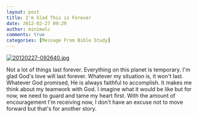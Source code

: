 ```yaml
---
layout: post
title: I'm Glad This is Forever
date: 2012-02-27 09:29
author: minimalc
comments: true
categories: [Message From Bible Study]
---
```

<a href="http://minimalchanges.com/blog/wp-content/uploads/2012/02/20120227-092640.jpg"><img class="alignnone size-full" src="http://minimalchanges.com/blog/wp-content/uploads/2012/02/20120227-092640.jpg" alt="20120227-092640.jpg" /></a>

Not a lot of things last forever. Everything on this planet is temporary. I'm glad God's love will last forever. Whatever my situation is, it won't last. Whatever God promised, He is always faithful to accomplish. It makes me think about my teamwork with God. I imagine what it would be like but for now, we need to guard and tame my heart first. With the amount of encouragement I'm receiving now, I don't have an excuse not to move forward but that's for another story.
